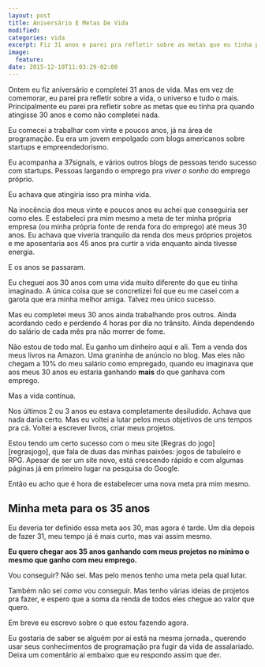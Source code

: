 ```yaml
---
layout: post
title: Aniversário E Metas De Vida
modified:
categories: vida
excerpt: Fiz 31 anos e parei pra refletir sobre as metas que eu tinha pra vida.
image:
  feature:
date: 2015-12-10T11:03:29-02:00
---
```

Ontem eu fiz aniversário e completei 31 anos de vida. Mas em vez de comemorar,
eu parei pra refletir sobre a vida, o universo e tudo o mais. Principalmente eu
parei pra refletir sobre as metas que eu tinha pra quando atingisse 30 anos e
como não completei nada.

Eu comecei a trabalhar com vinte e poucos anos, já na área de programação. Eu
era um jovem empolgado com blogs americanos sobre startups e empreendedorismo.

Eu acompanha a 37signals, e vários outros blogs de pessoas tendo sucesso com
startups. Pessoas largando o emprego pra *viver o sonho* do emprego próprio.

Eu achava que atingiria isso pra minha vida.

Na inocência dos meus vinte e poucos anos eu achei que conseguiria ser como
eles. E estabeleci pra mim mesmo a meta de ter minha própria empresa (ou minha
própria fonte de renda fora do emprego) até meus 30 anos. Eu achava que viveria
tranquilo da renda dos meus próprios projetos e me aposentaria aos 45 anos pra
curtir a vida enquanto ainda tivesse energia.

E os anos se passaram.

Eu cheguei aos 30 anos com uma vida muito diferente do que eu tinha imaginado. A
única coisa que se concretizei foi que eu me casei com a garota que era minha
melhor amiga. Talvez meu único sucesso.

Mas eu completei meus 30 anos ainda trabalhando pros outros. Ainda acordando
cedo e perdendo 4 horas por dia no trânsito. Ainda dependendo do salário de cada
mês pra não morrer de fome.

Não estou de todo mal. Eu ganho um dinheiro aqui e ali. Tem a venda dos meus
livros na Amazon. Uma graninha de anúncio no blog. Mas eles não chegam a 10% do
meu salário como empregado, quando eu imaginava que aos meus 30 anos eu estaria
ganhando **mais** do que ganhava com emprego.

Mas a vida continua.

Nos últimos 2 ou 3 anos eu estava completamente desiludido. Achava que nada
daria certo. Mas eu voltei a lutar pelos meus objetivos de uns tempos pra cá.
Voltei a escrever livros, criar meus projetos.

Estou tendo um certo sucesso com o meu site [Regras do jogo][regrasjogo], que
fala de duas das minhas paixões: jogos de tabuleiro e RPG. Apesar de ser um site
novo, está crescendo rápido e com algumas páginas já em primeiro lugar na
pesquisa do Google.

Então eu acho que é hora de estabelecer uma nova meta pra mim mesmo.

## Minha meta para os 35 anos ##

Eu deveria ter definido essa meta aos 30, mas agora é tarde. Um dia depois de
fazer 31, meu tempo já é mais curto, mas vai assim mesmo.

**Eu quero chegar aos 35 anos ganhando com meus projetos no mínimo o mesmo que
ganho com meu emprego.**

Vou conseguir? Não sei. Mas pelo menos tenho uma meta pela qual lutar.

Também não sei *como* vou conseguir. Mas tenho várias ideias de projetos pra
fazer, e espero que a soma da renda de todos eles chegue ao valor que quero.

Em breve eu escrevo sobre o que estou fazendo agora.

Eu gostaria de saber se alguém por aí está na mesma jornada., querendo usar seus
conhecimentos de programação pra fugir da vida de assalariado. Deixa um
comentário aí embaixo que eu respondo assim que der.
